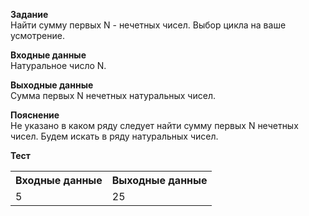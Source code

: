 **Задание**  
Найти сумму первых N - нечетных чисел. Выбор цикла на ваше усмотрение.  

**Входные данные**  
Натуральное число N.  

**Выходные данные**  
Сумма первых N нечетных натуральных чисел.  

**Пояснение**  
Не указано в каком ряду следует найти сумму первых N нечетных чисел. Будем искать в ряду натуральных чисел.

**Тест**  
<table>
  <tr>
    <th>Входные данные</th>
    <th>Выходные данные</th>
  </tr>
  <tr>
    <td>5</td>
    <td>25</td>
  </tr>
</table>
